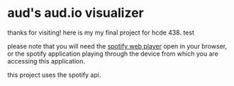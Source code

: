 # aud's aud.io visualizer
thanks for visiting! here is my my final project for hcde 438. test

please note that you will need the [spotify web player](https://open.spotify.com/) open in your browser, or the
spotify application playing through the device from which you are accessing this application.

this project uses the spotify api.
